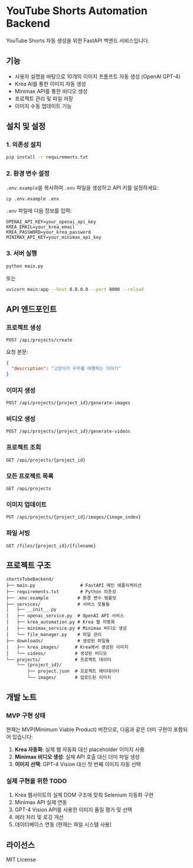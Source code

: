 # YouTube Shorts Automation Backend

YouTube Shorts 자동 생성을 위한 FastAPI 백엔드 서비스입니다.

## 기능

- 사용자 설명을 바탕으로 10개의 이미지 프롬프트 자동 생성 (OpenAI GPT-4)
- Krea AI를 통한 이미지 자동 생성
- Minimax API를 통한 비디오 생성
- 프로젝트 관리 및 파일 저장
- 이미지 수동 업데이트 기능

## 설치 및 설정

### 1. 의존성 설치

```bash
pip install -r requirements.txt
```

### 2. 환경 변수 설정

`.env.example`을 복사하여 `.env` 파일을 생성하고 API 키를 설정하세요:

```bash
cp .env.example .env
```

`.env` 파일에 다음 정보를 입력:

```
OPENAI_API_KEY=your_openai_api_key
KREA_EMAIL=your_krea_email
KREA_PASSWORD=your_krea_password
MINIMAX_API_KEY=your_minimax_api_key
```

### 3. 서버 실행

```bash
python main.py
```

또는

```bash
uvicorn main:app --host 0.0.0.0 --port 8000 --reload
```

## API 엔드포인트

### 프로젝트 생성

```
POST /api/projects/create
```

요청 본문:

```json
{
  "description": "고양이가 우주를 여행하는 이야기"
}
```

### 이미지 생성

```
POST /api/projects/{project_id}/generate-images
```

### 비디오 생성

```
POST /api/projects/{project_id}/generate-videos
```

### 프로젝트 조회

```
GET /api/projects/{project_id}
```

### 모든 프로젝트 목록

```
GET /api/projects
```

### 이미지 업데이트

```
PUT /api/projects/{project_id}/images/{image_index}
```

### 파일 서빙

```
GET /files/{project_id}/{filename}
```

## 프로젝트 구조

```
shortsTubeBackend/
├── main.py                 # FastAPI 메인 애플리케이션
├── requirements.txt        # Python 의존성
├── .env.example           # 환경 변수 템플릿
├── services/              # 서비스 모듈들
│   ├── __init__.py
│   ├── openai_service.py  # OpenAI API 서비스
│   ├── krea_automation.py # Krea 웹 자동화
│   ├── minimax_service.py # Minimax 비디오 생성
│   └── file_manager.py    # 파일 관리
├── downloads/             # 생성된 파일들
│   ├── krea_images/      # Krea에서 생성된 이미지
│   └── videos/           # 생성된 비디오
└── projects/             # 프로젝트 데이터
    └── {project_id}/
        ├── project.json  # 프로젝트 메타데이터
        └── images/       # 업로드된 이미지
```

## 개발 노트

### MVP 구현 상태

현재는 MVP(Minimum Viable Product) 버전으로, 다음과 같은 더미 구현이 포함되어 있습니다:

1. **Krea 자동화**: 실제 웹 자동화 대신 placeholder 이미지 사용
2. **Minimax 비디오 생성**: 실제 API 호출 대신 더미 파일 생성
3. **이미지 선택**: GPT-4 Vision 대신 첫 번째 이미지 자동 선택

### 실제 구현을 위한 TODO

1. Krea 웹사이트의 실제 DOM 구조에 맞춰 Selenium 자동화 구현
2. Minimax API 실제 연동
3. GPT-4 Vision API를 사용한 이미지 품질 평가 및 선택
4. 에러 처리 및 로깅 개선
5. 데이터베이스 연동 (현재는 파일 시스템 사용)

## 라이선스

MIT License
